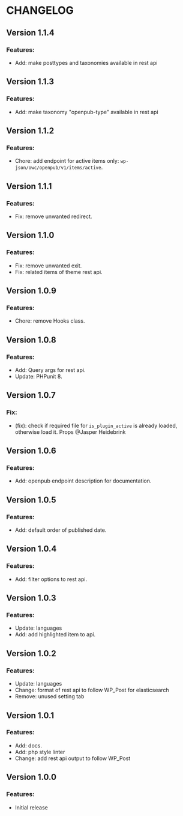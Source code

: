# CHANGELOG

## Version 1.1.4

### Features:

-   Add: make posttypes and taxonomies available in rest api

## Version 1.1.3

### Features:

-   Add: make taxonomy "openpub-type" available in rest api

## Version 1.1.2

### Features:

-   Chore: add endpoint for active items only: `wp-json/owc/openpub/v1/items/active`.

## Version 1.1.1

### Features:

-   Fix: remove unwanted redirect.

## Version 1.1.0

### Features:

-   Fix: remove unwanted exit.
-   Fix: related items of theme rest api.

## Version 1.0.9

### Features:

-   Chore: remove Hooks class.

## Version 1.0.8

### Features:

-   Add: Query args for rest api.
-   Update: PHPunit 8.

## Version 1.0.7

### Fix:

-   (fix): check if required file for `is_plugin_active` is already loaded, otherwise load it. Props @Jasper Heidebrink

## Version 1.0.6

### Features:

-   Add: openpub endpoint description for documentation.

## Version 1.0.5

### Features:

-   Add: default order of published date.

## Version 1.0.4

### Features:

-   Add: filter options to rest api.

## Version 1.0.3

### Features:

-   Update: languages
-   Add: add highlighted item to api.

## Version 1.0.2

### Features:

-   Update: languages
-   Change: format of rest api to follow WP_Post for elasticsearch
-   Remove: unused setting tab

## Version 1.0.1

### Features:

-   Add: docs.
-   Add: php style linter
-   Change: add rest api output to follow WP_Post

## Version 1.0.0

### Features:

-   Initial release
